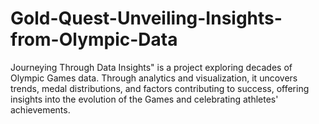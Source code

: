 # Gold-Quest-Unveiling-Insights-from-Olympic-Data
 Journeying Through Data Insights" is a project exploring decades of Olympic Games data. Through analytics and visualization, it uncovers trends, medal distributions, and factors contributing to success, offering insights into the evolution of the Games and celebrating athletes' achievements.
